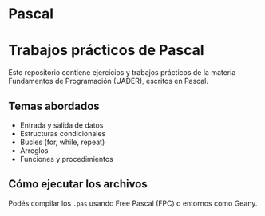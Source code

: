 # Pascal
# Trabajos prácticos de Pascal

Este repositorio contiene ejercicios y trabajos prácticos de la materia Fundamentos de Programación (UADER), escritos en Pascal.

## Temas abordados

- Entrada y salida de datos
- Estructuras condicionales
- Bucles (for, while, repeat)
- Arreglos
- Funciones y procedimientos

## Cómo ejecutar los archivos

Podés compilar los `.pas` usando Free Pascal (FPC) o entornos como Geany.


